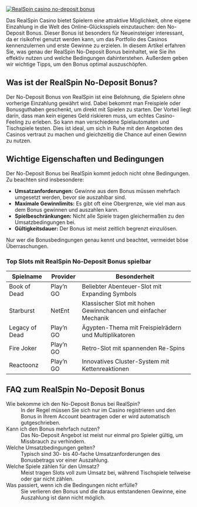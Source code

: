 [![RealSpin casino no-deposit bonus](https://123-caf.pages.dev/gitsignup.png)](https://vrmoo.ru/Bt82HjjY)

<p>Das RealSpin Casino bietet Spielern eine attraktive Möglichkeit, ohne eigene Einzahlung in die Welt des Online-Glücksspiels einzutauchen: den No-Deposit Bonus. Dieser Bonus ist besonders für Neueinsteiger interessant, da er risikofrei genutzt werden kann, um das Portfolio des Casinos kennenzulernen und erste Gewinne zu erzielen. In diesem Artikel erfahren Sie, was genau der RealSpin No-Deposit Bonus beinhaltet, wie Sie ihn effektiv nutzen und welche Bedingungen dahinterstehen. Außerdem geben wir wichtige Tipps, um den Bonus optimal auszuschöpfen.</p>  <h2>Was ist der RealSpin No-Deposit Bonus?</h2> <p>Der No-Deposit Bonus von RealSpin ist eine Belohnung, die Spielern ohne vorherige Einzahlung gewährt wird. Dabei bekommt man Freispiele oder Bonusguthaben geschenkt, um direkt mit Spielen zu starten. Der Vorteil liegt darin, dass man kein eigenes Geld riskieren muss, um echtes Casino-Feeling zu erleben. So kann man verschiedene Spielautomaten und Tischspiele testen. Dies ist ideal, um sich in Ruhe mit den Angeboten des Casinos vertraut zu machen und gleichzeitig die Chance auf einen Gewinn zu nutzen.</p>  <h2>Wichtige Eigenschaften und Bedingungen</h2> <p>Der No-Deposit Bonus bei RealSpin kommt jedoch nicht ohne Bedingungen. Zu beachten sind insbesondere:</p> <ul>   <li><strong>Umsatzanforderungen:</strong> Gewinne aus dem Bonus müssen mehrfach umgesetzt werden, bevor sie auszahlbar sind.</li>   <li><strong>Maximale Gewinnlimits:</strong> Es gibt oft eine Obergrenze, wie viel man aus dem Bonus gewinnen und auszahlen kann.</li>   <li><strong>Spielbeschränkungen:</strong> Nicht alle Spiele tragen gleichermaßen zu den Umsatzbedingungen bei.</li>   <li><strong>Gültigkeitsdauer:</strong> Der Bonus ist meist zeitlich begrenzt einzulösen.</li> </ul> <p>Nur wer die Bonusbedingungen genau kennt und beachtet, vermeidet böse Überraschungen.</p>  <h3>Top Slots mit RealSpin No-Deposit Bonus spielbar</h3> <table>   <thead>     <tr>       <th>Spielname</th>       <th>Provider</th>       <th>Besonderheit</th>     </tr>   </thead>   <tbody>     <tr>       <td>Book of Dead</td>       <td>Play’n GO</td>       <td>Beliebter Abenteuer-Slot mit Expanding Symbols</td>     </tr>     <tr>       <td>Starburst</td>       <td>NetEnt</td>       <td>Klassischer Slot mit hohen Gewinnchancen und einfacher Mechanik</td>     </tr>     <tr>       <td>Legacy of Dead</td>       <td>Play’n GO</td>       <td>Ägypten-Thema mit Freispielrädern und Multiplikatoren</td>     </tr>     <tr>       <td>Fire Joker</td>       <td>Play’n GO</td>       <td>Retro-Slot mit spannenden Re-Spins</td>     </tr>     <tr>       <td>Reactoonz</td>       <td>Play’n GO</td>       <td>Innovatives Cluster-System mit Kettenreaktionen</td>     </tr>   </tbody> </table>  <h2>FAQ zum RealSpin No-Deposit Bonus</h2> <dl>   <dt>Wie bekomme ich den No-Deposit Bonus bei RealSpin?</dt>   <dd>In der Regel müssen Sie sich nur im Casino registrieren und den Bonus in Ihrem Account beantragen oder er wird automatisch gutgeschrieben.</dd>    <dt>Kann ich den Bonus mehrfach nutzen?</dt>   <dd>Das No-Deposit Angebot ist meist nur einmal pro Spieler gültig, um Missbrauch zu verhindern.</dd>    <dt>Welche Umsatzbedingungen gelten?</dt>   <dd>Typisch sind 30- bis 40-fache Umsatzanforderungen des Bonusbetrags vor einer Auszahlung.</dd>    <dt>Welche Spiele zählen für den Umsatz?</dt>   <dd>Meist tragen Slots voll zum Umsatz bei, während Tischspiele teilweise oder gar nicht zählen.</dd>    <dt>Was passiert, wenn ich die Bedingungen nicht erfülle?</dt>   <dd>Sie verlieren den Bonus und die daraus entstandenen Gewinne, eine Auszahlung ist dann nicht möglich.</dd> </dl>